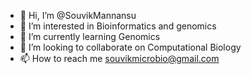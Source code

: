 - 👋 Hi, I’m @SouvikMannansu
- 👀 I’m interested in Bioinformatics and genomics
- 🌱 I’m currently learning Genomics 
- 💞️ I’m looking to collaborate on Computational Biology 
- 📫 How to reach me souvikmicrobio@gmail.com

<!---
SouvikMannansu/SouvikMannansu is a ✨ special ✨ repository because its `README.md` (this file) appears on your GitHub profile.
You can click the Preview link to take a look at your changes.
--->

